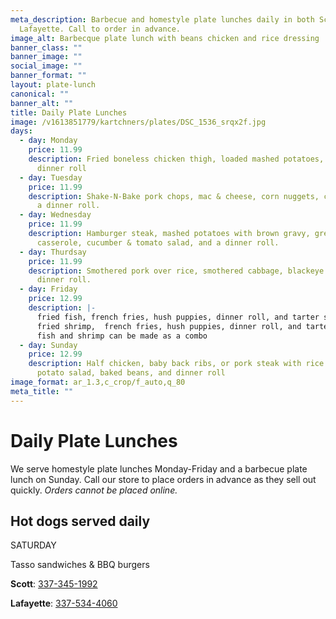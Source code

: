 ```yaml
---
meta_description: Barbecue and homestyle plate lunches daily in both Scott and
  Lafayette. Call to order in advance.
image_alt: Barbecque plate lunch with beans chicken and rice dressing
banner_class: ""
banner_image: ""
social_image: ""
banner_format: ""
layout: plate-lunch
canonical: ""
banner_alt: ""
title: Daily Plate Lunches
image: /v1613851779/kartchners/plates/DSC_1536_srqx2f.jpg
days:
  - day: Monday
    price: 11.99
    description: Fried boneless chicken thigh, loaded mashed potatoes, fried okra,
      dinner roll
  - day: Tuesday
    price: 11.99
    description: Shake-N-Bake pork chops, mac & cheese, corn nuggets, coleslaw, and
      a dinner roll.
  - day: Wednesday
    price: 11.99
    description: Hamburger steak, mashed potatoes with brown gravy, green bean
      casserole, cucumber & tomato salad, and a dinner roll.
  - day: Thurdsay
    price: 11.99
    description: Smothered pork over rice, smothered cabbage, blackeye peas, and a
      dinner roll.
  - day: Friday
    price: 12.99
    description: |-
      fried fish, french fries, hush puppies, dinner roll, and tarter sauce 
      fried shrimp,  french fries, hush puppies, dinner roll, and tarter sauce
      fish and shrimp can be made as a combo
  - day: Sunday
    price: 12.99
    description: Half chicken, baby back ribs, or pork steak with rice dressing,
      potato salad, baked beans, and dinner roll
image_format: ar_1.3,c_crop/f_auto,q_80
meta_title: ""
---
```

<h1 class="text-5xl text-red-700">
  Daily Plate Lunches
</h1>

<p class="mb-6">We serve homestyle plate lunches Monday-Friday and a barbecue plate lunch on Sunday. Call our store to place orders in advance as they sell out quickly. <em>Orders cannot be placed online.</em></p>
<h2 class="text-gray-800">Hot dogs served daily</h2>

S﻿ATURDAY

T﻿asso sandwiches & BBQ burgers

<p><strong>Scott</strong>: <a href="tel:3373451992">337-345-1992</a></p>
<p class="mb-6"><strong>Lafayette</strong>: <a href="tel:3375344060">337-534-4060</a></p>